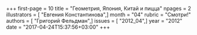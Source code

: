 +++
first-page = 10
title = "Геометрия, Япония, Китай и пицца"
npages = 2
illustrators = [ "Евгения Константинова",]
month = "04"
rubric = "Смотри!"
authors = [ "Григорий Фельдман",]
issues = [ "2012_04",]
year = "2012"
date = "2017-04-24T15:37:56+03:00"
+++

